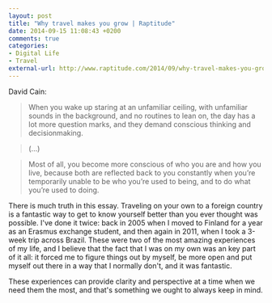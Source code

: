 ```yaml
---
layout: post
title: "Why travel makes you grow | Raptitude"
date: 2014-09-15 11:08:43 +0200
comments: true
categories: 
- Digital Life
- Travel
external-url: http://www.raptitude.com/2014/09/why-travel-makes-you-grow/
---
```


David Cain:

> When you wake up staring at an unfamiliar ceiling, with unfamiliar sounds in the background, and no routines to lean on, the day has a lot more question marks, and they demand conscious thinking and decisionmaking.

> (...)

> Most of all, you become more conscious of who you are and how you live, because both are reflected back to you constantly when you’re temporarily unable to be who you’re used to being, and to do what you’re used to doing.

There is much truth in this essay. Traveling on your own to a foreign country is a fantastic way to get to know yourself better than you ever thought was possible. I've done it twice: back in 2005 when I moved to Finland for a year as an Erasmus exchange student, and then again in 2011, when I took a 3-week trip across Brazil. These were two of the most amazing experiences of my life, and I believe that the fact that I was on my own was an key part of it all: it forced me to figure things out by myself, be more open and put myself out there in a way that I normally don't, and it was fantastic.

These experiences can provide clarity and perspective at a time when we need them the most, and that's something we ought to always keep in mind.